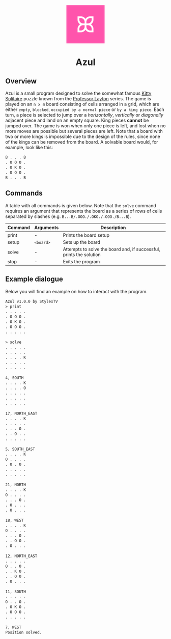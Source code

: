 <div align="center">
  <img src="https://github.com/stylextv/azul/raw/main/assets/logo.png" width="120" height="120">
  
  # Azul
</div>

## Overview

Azul is a small program designed to solve the somewhat famous [Kitty Solitaire](https://layton.fandom.com/wiki/Puzzle:Kitty_Solitaire) puzzle known from the [Professor Layton](https://layton.fandom.com/wiki/Professor_Layton_Wiki) series.
The game is played on an `n x m` board consisting of cells arranged in a grid, which are either `empty`, `blocked`, `occupied by a normal piece` or `by a king piece`. Each turn, a piece is selected to jump over a *horizontally*, *vertically* or *diagonally* adjacent piece and land on an empty square. King pieces **cannot** be jumped over. The game is won when only one piece is left, and lost when no more moves are possible but several pieces are left.
Note that a board with two or more kings is impossible due to the design of the rules, since none of the kings can be removed from the board.
A solvable board would, for example, look like this:
```console
B . . . B
. O O O .
. O K O .
. O O O .
B . . . B
```

## Commands

A table with all commands is given below.
Note that the `solve` command requires an argument that represents the board as a series of rows of cells separated by slashes (e.g. `B...B/.OOO./.OKO./.OOO./B...B`).

| Command | Arguments   | Description                                                         |
|---------|-------------|---------------------------------------------------------------------|
| print   | -           | Prints the board setup                                              |
| setup   | `<board>`   | Sets up the board                                                   |
| solve   | -           | Attempts to solve the board and, if successful, prints the solution |
| stop    | -           | Exits the program                                                   |

## Example dialogue

Below you will find an example on how to interact with the program.

```console
Azul v1.0.0 by StylexTV
> print
. . . . .
. O O O .
. O K O .
. O O O .
. . . . .

> solve
. . . . .
. . . . .
. . . . K
. . . . .
. . . . .

4, SOUTH
. . . . K
. . . . O
. . . . .
. . . . .
. . . . .

17, NORTH_EAST
. . . . K
. . . . .
. . . O .
. . O . .
. . . . .

5, SOUTH_EAST
. . . . K
O . . . .
. O . O .
. . . . .
. . . . .

21, NORTH
. . . . K
O . . . .
. . . O .
. O . . .
. O . . .

18, WEST
. . . . K
O . . . .
. . . O .
. . O O .
. O . . .

12, NORTH_EAST
. . . . .
O . . O .
. . K O .
. . O O .
. O . . .

11, SOUTH
. . . . .
O . . O .
. O K O .
. O O O .
. . . . .

7, WEST
Position solved.
```
